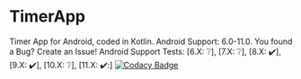 # TimerApp
Timer App for Android, coded in Kotlin. Android Support: 6.0-11.0. You found a Bug? Create an Issue!
Android Support Tests: [6.X: ❔], [7.X: ❔], [8.X: ✔️], [9.X: ✔️], [10.X: ❔], [11.X: ✔️:]
[![Codacy Badge](https://app.codacy.com/project/badge/Grade/f71236a46c974744a7426561be5ce78c)](https://www.codacy.com/gh/FirephoenixX02/Online-Calculator/dashboard?utm_source=github.com&amp;utm_medium=referral&amp;utm_content=FirephoenixX02/Online-Calculator&amp;utm_campaign=Badge_Grade)
